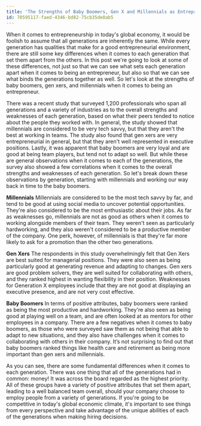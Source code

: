 ```yaml
---
title: 'The Strengths of Baby Boomers, Gen X and Millennials as Entrepreneurs'
id: 70595117-faed-4346-bd82-75cb35de8ab5
---
```

<span style="font-weight: 400;">When it comes to entrepreneurship in today's global economy, it would be foolish to assume that all generations are inherently the same. While every generation has qualities that make for a good entrepreneurial environment, there are still some key differences when it comes to each generation that set them apart from the others. In this post we're going to look at some of these differences, not just so that we can see what sets each generation apart when it comes to being an entrepreneur, but also so that we can see what binds the generations together as well. So let's look at the strengths of baby boomers, gen xers, and millennials when it comes to being an entrepreneur.</span>

<span style="font-weight: 400;">There was a recent study that surveyed 1,200 professionals who span all generations and a variety of industries as to the overall strengths and weaknesses of each generation, based on what their peers tended to notice about the people they worked with. In general, the study showed that millennials are considered to be very tech savvy, but that they aren't the best at working in teams. The study also found that gen xers are very entrepreneurial in general, but that they aren't well represented in executive positions. Lastly, it was apparent that baby boomers are very loyal and are good at being team players, but tend not to adapt so well. But while these are general observations when it comes to each of the generations, the survey also showed a few correlations when it comes to the overall strengths and weaknesses of each generation. So let's break down these observations by generation, starting with millennials and working our way back in time to the baby boomers.</span>

<b>Millennials</b>
<span style="font-weight: 400;">Millennials are considered to be the most tech savvy by far, and tend to be good at using social media to uncover potential opportunities. They're also considered to be the most enthusiastic about their jobs. As far as weaknesses go, millennials are not as good as others when it comes to working alongside members of their team. They weren't seen as particularly hardworking, and they also weren't considered to be a productive member of the company. One perk, however, of millennials is that they're far more likely to ask for a promotion than the other two generations.</span>

<b>Gen Xers</b>
<span style="font-weight: 400;">The respondents in this study overwhelmingly felt that Gen Xers are best suited for managerial positions. They were also seen as being particularly good at generating revenue and adapting to changes. Gen xers are good problem solvers, they are well suited for collaborating with others, and they ranked highest in wanting flexibility in their position. Weaknesses for Generation X employees include that they are not good at displaying an executive presence, and are not very cost effective. </span>

<b>Baby Boomers</b>
<span style="font-weight: 400;">In terms of positive attributes, baby boomers were ranked as being the most productive and hardworking. They're also seen as being good at playing well on a team, and are often looked at as mentors for other employees in a company. There are a few negatives when it comes to baby boomers, as those who were surveyed saw them as not being that able to adapt to new situations, and they also have challenges when it comes to collaborating with others in their company. It’s not surprising to find out that baby boomers ranked things like health care and retirement as being more important than gen xers and millennials.</span>

<span style="font-weight: 400;">As you can see, there are some fundamental differences when it comes to each generation. There was one thing that all of the generations had in common: money! It was across the board regarded as the highest priority. All of these groups have a variety of positive attributes that set them apart, leading to a well balanced team overall, should your company choose to employ people from a variety of generations. If you're going to be competitive in today's global economic climate, it's important to see things from every perspective and take advantage of the unique abilities of each of the generations when making hiring decisions.</span>